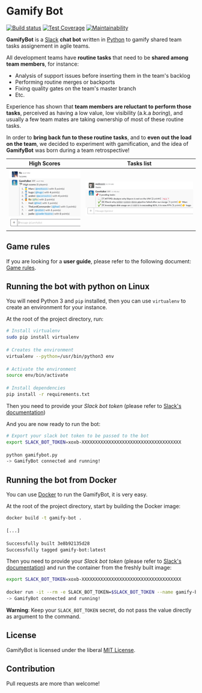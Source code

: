 [//]: # "Documentation generated for version ${GAMIFY_BOT_VERSION}"


# Gamify Bot

[![Build status](https://travis-ci.org/florentw/gamify-bot.svg?branch=master)](https://travis-ci.org/florentw/gamify-bot)
[![Test Coverage](https://api.codeclimate.com/v1/badges/03b56167306baeca919d/test_coverage)](https://codeclimate.com/github/florentw/gamify-bot/test_coverage)
[![Maintainability](https://api.codeclimate.com/v1/badges/03b56167306baeca919d/maintainability)](https://codeclimate.com/github/florentw/gamify-bot/maintainability)

**GamifyBot** is a [Slack](https://slack.com/) **chat bot** written in [Python](https://www.python.org/) to gamify shared team tasks assignement in agile teams.

All development teams have **routine tasks** that need to be **shared among team members**, for instance:
- Analysis of support issues before inserting them in the team's backlog
- Performing routine merges or backports
- Fixing quality gates on the team's master branch
- Etc.

Experience has shown that **team members are reluctant to perform those tasks**, perceived as having a low value, low visibility (a.k.a *boring*), and usually a few team mates are taking ownership of most of these routine tasks.

In order to **bring back fun to these routine tasks**, and to **even out the load on the team**, we decided to experiment with gamification, and the idea of **GamifyBot** was born during a team retrospective!

| High Scores                                                    |  Tasks list
|----------------------------------------------------------------|---------------------------------------------------
| ![Gamify scores](./docs/img/gamify_scores.png "Gamify scores") | ![Gamify tasks](./docs/img/gamify_tasks.png "Gamify tasks")

## Game rules

If you are looking for a **user guide**, please refer to the following document: [Game rules](docs/game-rules.md).

## Running the bot with python on Linux

You will need Python 3 and `pip` installed, then you can use `virtualenv` to create an environment for your instance.

At the root of the project directory, run:

```bash
# Install virtualenv
sudo pip install virtualenv

# Creates the environment
virtualenv --python=/usr/bin/python3 env

# Activate the environment
source env/bin/activate

# Install dependencies
pip install -r requirements.txt
```

Then you need to provide your *Slack bot token* (please refer to [Slack's documentation](https://api.slack.com/bot-users))

And you are now ready to run the bot:

```bash
# Export your slack bot token to be passed to the bot
export SLACK_BOT_TOKEN=xoxb-XXXXXXXXXXXXXXXXXXXXXXXXXXXXXXXXXXXXX

python gamifybot.py
-> GamifyBot connected and running!
```

## Running the bot from Docker

You can use [Docker](https://www.docker.com/) to run the GamifyBot, it is very easy.

At the root of the project directory, start by building the Docker image:

```bash
docker build -t gamify-bot .

[...]

Successfully built 3e8b92135d28
Successfully tagged gamify-bot:latest
```

Then you need to provide your *Slack bot token* (please refer to [Slack's documentation](https://api.slack.com/bot-users))
and run the container from the freshly built image:

```bash
export SLACK_BOT_TOKEN=xoxb-XXXXXXXXXXXXXXXXXXXXXXXXXXXXXXXXXXXXX

docker run -it --rm -e SLACK_BOT_TOKEN=$SLACK_BOT_TOKEN --name gamify-bot-replica gamify-bot
-> GamifyBot connected and running!
```

**Warning**: Keep your `SLACK_BOT_TOKEN` secret, do not pass the value directly as argument to the command.

## License

GamifyBot is licensed under the liberal [MIT License](./LICENSE).

## Contribution

Pull requests are more than welcome!
